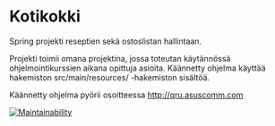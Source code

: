# Kotikokki
Spring projekti reseptien sekä ostoslistan hallintaan.

Projekti toimii omana projektina, jossa toteutan käytännössä ohjelmointikurssien aikana opittuja asioita.
Käännetty ohjelma käyttää hakemiston src/main/resources/ -hakemiston sisältöä.

Käännetty ohjelma pyörii osoitteessa http://qru.asuscomm.com

[![Maintainability](https://api.codeclimate.com/v1/badges/673284cac36d647f1863/maintainability)](https://codeclimate.com/github/pekkanyk/kotikokki/maintainability)

